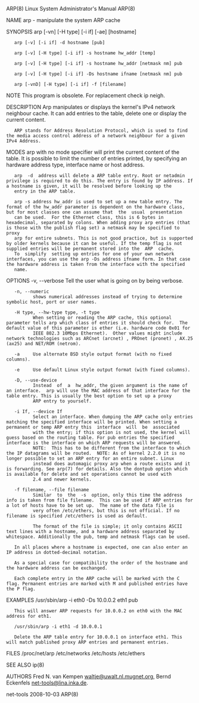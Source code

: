 ARP(8)                                                                               Linux System Administrator's Manual                                                                               ARP(8)



NAME
       arp - manipulate the system ARP cache

SYNOPSIS
       arp [-vn] [-H type] [-i if] [-ae] [hostname]

       arp [-v] [-i if] -d hostname [pub]

       arp [-v] [-H type] [-i if] -s hostname hw_addr [temp]

       arp [-v] [-H type] [-i if] -s hostname hw_addr [netmask nm] pub

       arp [-v] [-H type] [-i if] -Ds hostname ifname [netmask nm] pub

       arp [-vnD] [-H type] [-i if] -f [filename]


NOTE
       This program is obsolete. For replacement check ip neigh.


DESCRIPTION
       Arp manipulates or displays the kernel's IPv4 network neighbour cache. It can add entries to the table, delete one or display the current content.

       ARP stands for Address Resolution Protocol, which is used to find the media access control address of a network neighbour for a given IPv4 Address.

MODES
       arp with no mode specifier will print the current content of the table. It is possible to limit the number of entries printed, by specifying an hardware address type, interface name or host address.

       arp  -d  address will delete a ARP table entry. Root or netadmin privilege is required to do this. The entry is found by IP address. If a hostname is given, it will be resolved before looking up the
       entry in the ARP table.

       arp -s address hw_addr is used to set up a new table entry. The format of the hw_addr parameter is dependent on the hardware class, but for most classes one can assume that  the  usual  presentation
       can be used.  For the Ethernet class, this is 6 bytes in hexadecimal, separated by colons. When adding proxy arp entries (that is those with the publish flag set) a netmask may be specified to proxy
       arp for entire subnets. This is not good practice, but is supported by older kernels because it can be useful. If the temp flag is not supplied entries will be permanent stored into the  ARP  cache.
       To  simplify  setting up entries for one of your own network interfaces, you can use the arp -Ds address ifname form. In that case the hardware address is taken from the interface with the specified
       name.


OPTIONS
       -v, --verbose
              Tell the user what is going on by being verbose.

       -n, --numeric
              shows numerical addresses instead of trying to determine symbolic host, port or user names.

       -H type, --hw-type type, -t type
              When setting or reading the ARP cache, this optional parameter tells arp which class of entries it should check for.  The default value of this parameter is ether (i.e. hardware code 0x01 for
              IEEE 802.3 10Mbps Ethernet).  Other values might include network technologies such as ARCnet (arcnet) , PROnet (pronet) , AX.25 (ax25) and NET/ROM (netrom).

       -a     Use alternate BSD style output format (with no fixed columns).

       -e     Use default Linux style output format (with fixed columns).

       -D, --use-device
              Instead  of  a  hw_addr, the given argument is the name of an interface.  arp will use the MAC address of that interface for the table entry. This is usually the best option to set up a proxy
              ARP entry to yourself.

       -i If, --device If
              Select an interface. When dumping the ARP cache only entries matching the specified interface will be printed. When setting a permanent or temp ARP entry this  interface  will  be  associated
              with the entry; if this option is not used, the kernel will guess based on the routing table. For pub entries the specified interface is the interface on which ARP requests will be answered.
              NOTE:  This has to be different from the interface to which the IP datagrams will be routed.  NOTE: As of kernel 2.2.0 it is no longer possible to set an ARP entry for an entire subnet. Linux
              instead does automagic proxy arp when a route exists and it is forwarding. See arp(7) for details. Also the dontpub option which is available for delete and set operations cannot be used with
              2.4 and newer kernels.

       -f filename, --file filename
              Similar  to  the  -s  option, only this time the address info is taken from file filename.  This can be used if ARP entries for a lot of hosts have to be set up.  The name of the data file is
              very often /etc/ethers, but this is not official. If no filename is specified /etc/ethers is used as default.

              The format of the file is simple; it only contains ASCII text lines with a hostname, and a hardware address separated by whitespace. Additionally the pub, temp and netmask flags can be used.

       In all places where a hostname is expected, one can also enter an IP address in dotted-decimal notation.

       As a special case for compatibility the order of the hostname and the hardware address can be exchanged.

       Each complete entry in the ARP cache will be marked with the C flag. Permanent entries are marked with M and published entries have the P flag.

EXAMPLES
       /usr/sbin/arp -i eth0 -Ds 10.0.0.2 eth1 pub

       This will answer ARP requests for 10.0.0.2 on eth0 with the MAC address for eth1.

       /usr/sbin/arp -i eth1 -d 10.0.0.1

       Delete the ARP table entry for 10.0.0.1 on interface eth1. This will match published proxy ARP entries and permanent entries.

FILES
       /proc/net/arp
       /etc/networks
       /etc/hosts
       /etc/ethers

SEE ALSO
       ip(8)

AUTHORS
       Fred N. van Kempen <waltje@uwalt.nl.mugnet.org>, Bernd Eckenfels <net-tools@lina.inka.de>.



net-tools                                                                                         2008-10-03                                                                                           ARP(8)
